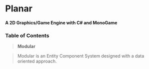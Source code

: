 # Planar
#### A 2D Graphics/Game Engine with C# and MonoGame

### Table of Contents

>**Modular**

>Modular is an Entity Component System designed with a data oriented approach.
